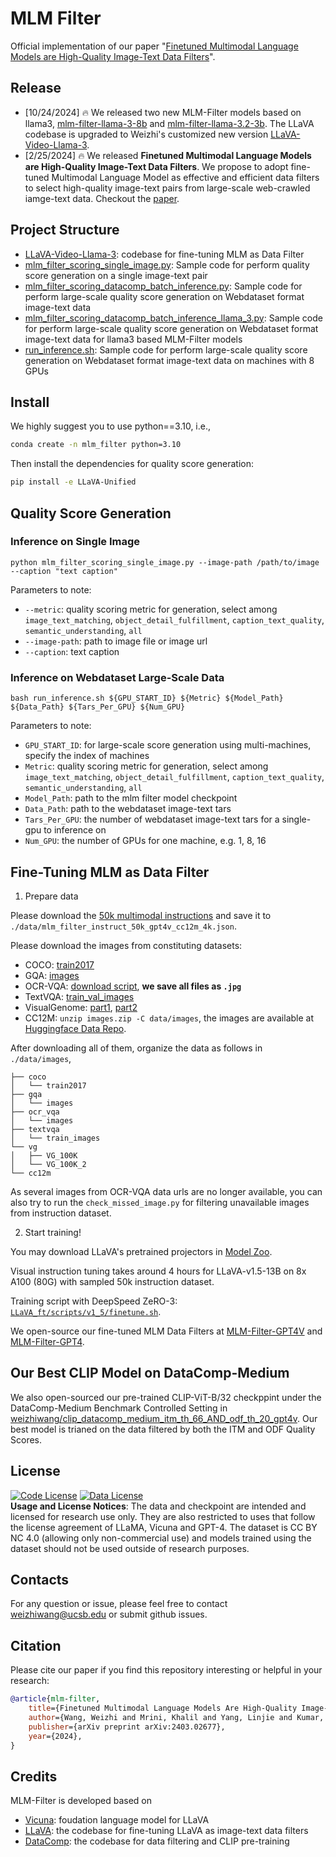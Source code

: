 # MLM Filter


Official implementation of our paper "[Finetuned Multimodal Language Models are High-Quality Image-Text Data Filters](https://arxiv.org/pdf/2403.02677.pdf)". <br>
<!-- [Weizhi Wang](https://victorwz.github.io/), [Khalil Mrini](https://khalilmrini.github.io/), [Linjie Yang](https://sites.google.com/site/linjieyang89/), [Sateesh Kumar](https://sateeshkumar21.github.io/), [Yu Tian](https://scholar.google.com/citations?user=DxPjkDoAAAAJ&hl=en), [Xifeng Yan](https://sites.cs.ucsb.edu/~xyan/index.htm), [Heng Wang](https://hengcv.github.io/) -->



## Release
- [10/24/2024] 🔥 We released two new MLM-Filter models based on llama3, [mlm-filter-llama-3-8b](https://huggingface.co/weizhiwang/mlm-filter-llama-3-8b) and [mlm-filter-llama-3.2-3b](https://huggingface.co/weizhiwang/mlm-filter-llama-3.2-3b). The LLaVA codebase is upgraded to Weizhi's customized new version [LLaVA-Video-Llama-3](https://github.com/Victorwz/LLaVA-Video-Llama-3).
- [2/25/2024] 🔥 We released **Finetuned Multimodal Language Models are High-Quality Image-Text Data Filters**. We propose to adopt fine-tuned Multimodal Language Model as effective and efficient data filters to select high-quality image-text pairs from large-scale web-crawled iamge-text data. Checkout the [paper](https://arxiv.org/pdf/2403.02677.pdf).

<!-- <a href="https://llava.hliu.cc/"><img src="assets/demo.gif" width="70%"></a> -->


## Project Structure
- [LLaVA-Video-Llama-3](LLaVA-Video-Llama-3): codebase for fine-tuning MLM as Data Filter
- [mlm_filter_scoring_single_image.py](mlm_filter_scoring_single_image.py): Sample code for perform quality score generation on a single image-text pair
- [mlm_filter_scoring_datacomp_batch_inference.py](mlm_filter_scoring_datacomp_batch_inference.py): Sample code for perform large-scale quality score generation on Webdataset format image-text data
- [mlm_filter_scoring_datacomp_batch_inference_llama_3.py](mlm_filter_scoring_datacomp_batch_inference_llama_3.py): Sample code for perform large-scale quality score generation on Webdataset format image-text data for llama3 based MLM-Filter models
- [run_inference.sh](run_inference.sh): Sample code for perform large-scale quality score generation on Webdataset format image-text data on machines with 8 GPUs

## Install

We highly suggest you to use python==3.10, i.e.,
```bash
conda create -n mlm_filter python=3.10
```
Then install the dependencies for quality score generation:
```bash
pip install -e LLaVA-Unified
```

<!-- ### CLI Inference

Chat about images using LLaVA without the need of Gradio interface. It also supports multiple GPUs, 4-bit and 8-bit quantized inference. With 4-bit quantization, for our LLaVA-1.5-7B, it uses less than 8GB VRAM on a single GPU.

```Shell
python 
``` -->

## Quality Score Generation

### Inference on Single Image

```Shell
python mlm_filter_scoring_single_image.py --image-path /path/to/image --caption "text caption"
```
Parameters to note:

- `--metric`: quality scoring metric for generation, select among `image_text_matching`, `object_detail_fulfillment`, `caption_text_quality`, `semantic_understanding`, `all`
- `--image-path`: path to image file or image url
- `--caption`: text caption

### Inference on Webdataset Large-Scale Data

```Shell
bash run_inference.sh ${GPU_START_ID} ${Metric} ${Model_Path} ${Data_Path} ${Tars_Per_GPU} ${Num_GPU}
```
Parameters to note:

- `GPU_START_ID`: for large-scale score generation using multi-machines, specify the index of machines
- `Metric`: quality scoring metric for generation, select among `image_text_matching`, `object_detail_fulfillment`, `caption_text_quality`, `semantic_understanding`, `all`
- `Model_Path`: path to the mlm filter model checkpoint
- `Data_Path`: path to the webdataset image-text tars
- `Tars_Per_GPU`: the number of webdataset image-text tars for a single-gpu to inference on
- `Num_GPU`: the number of GPUs for one machine, e.g. 1, 8, 16


## Fine-Tuning MLM as Data Filter

1. Prepare data

Please download the [50k multimodal instructions](https://huggingface.co/datasets/weizhiwang/mlm_filter_instructions) and save it to `./data/mlm_filter_instruct_50k_gpt4v_cc12m_4k.json`.

Please download the images from constituting datasets:

- COCO: [train2017](http://images.cocodataset.org/zips/train2017.zip)
- GQA: [images](https://downloads.cs.stanford.edu/nlp/data/gqa/images.zip)
- OCR-VQA: [download script](https://drive.google.com/drive/folders/1_GYPY5UkUy7HIcR0zq3ZCFgeZN7BAfm_?usp=sharing), **we save all files as `.jpg`**
- TextVQA: [train_val_images](https://dl.fbaipublicfiles.com/textvqa/images/train_val_images.zip)
- VisualGenome: [part1](https://cs.stanford.edu/people/rak248/VG_100K_2/images.zip), [part2](https://cs.stanford.edu/people/rak248/VG_100K_2/images2.zip)
- CC12M: ```unzip images.zip -C data/images```, the images are available at [Huggingface Data Repo](https://huggingface.co/datasets/weizhiwang/mlm_filter_instructions).

After downloading all of them, organize the data as follows in `./data/images`,

```
├── coco
│   └── train2017
├── gqa
│   └── images
├── ocr_vqa
│   └── images
├── textvqa
│   └── train_images
└── vg
│   ├── VG_100K
│   └── VG_100K_2
└── cc12m
```

As several images from OCR-VQA data urls are no longer available, you can also try to run the `check_missed_image.py` for filtering unavailable images from instruction dataset.

2. Start training!

You may download LLaVA's pretrained projectors in [Model Zoo](https://github.com/haotian-liu/LLaVA/blob/main/docs/MODEL_ZOO.md).

Visual instruction tuning takes around 4 hours for LLaVA-v1.5-13B on 8x A100 (80G) with sampled 50k instruction dataset.

Training script with DeepSpeed ZeRO-3: [`LLaVA_ft/scripts/v1_5/finetune.sh`](LLaVA_ft/scripts/v1_5/finetune.sh).

We open-source our fine-tuned MLM Data Filters at [MLM-Filter-GPT4V](https://huggingface.co/weizhiwang/mlm-filter-llava-13b-gpt4v) and [MLM-Filter-GPT4](https://huggingface.co/weizhiwang/mlm-filter-llava-13b-gpt4).

## Our Best CLIP Model on DataComp-Medium
We also open-sourced our pre-trained CLIP-ViT-B/32 checkppint under the DataComp-Medium Benchmark Controlled Setting in [weizhiwang/clip_datacomp_medium_itm_th_66_AND_odf_th_20_gpt4v](https://huggingface.co/weizhiwang/clip_datacomp_medium_itm_th_66_AND_odf_th_20_gpt4v). Our best model is trianed on the data filtered by both the ITM and ODF Quality Scores.

## License
[![Code License](https://img.shields.io/badge/Code%20License-Apache_2.0-green.svg)](https://github.com/tatsu-lab/stanford_alpaca/blob/main/LICENSE)
[![Data License](https://img.shields.io/badge/Data%20License-CC%20By%20NC%204.0-red.svg)](https://github.com/tatsu-lab/stanford_alpaca/blob/main/DATA_LICENSE)
<br>
**Usage and License Notices**: The data and checkpoint are intended and licensed for research use only. They are also restricted to uses that follow the license agreement of LLaMA, Vicuna and GPT-4. The dataset is CC BY NC 4.0 (allowing only non-commercial use) and models trained using the dataset should not be used outside of research purposes.

## Contacts
For any question or issue, please feel free to contact [weizhiwang@ucsb.edu]() or submit github issues.

## Citation

Please cite our paper if you find this repository interesting or helpful in your research:
```bibtex
@article{mlm-filter,
    title={Finetuned Multimodal Language Models Are High-Quality Image-Text Data Filters}, 
    author={Wang, Weizhi and Mrini, Khalil and Yang, Linjie and Kumar, Sateesh and Tian, Yu and Yan, Xifeng and Wang, Heng},
    publisher={arXiv preprint arXiv:2403.02677},
    year={2024},
}
```

## Credits

MLM-Filter is developed based on
- [Vicuna](https://github.com/lm-sys/FastChat): foudation language model for LLaVA
- [LLaVA](https://github.com/haotian-liu/LLaVA): the codebase for fine-tuning LLaVA as image-text data filters
- [DataComp](https://github.com/mlfoundations/datacomp): the codebase for data filtering and CLIP pre-training
